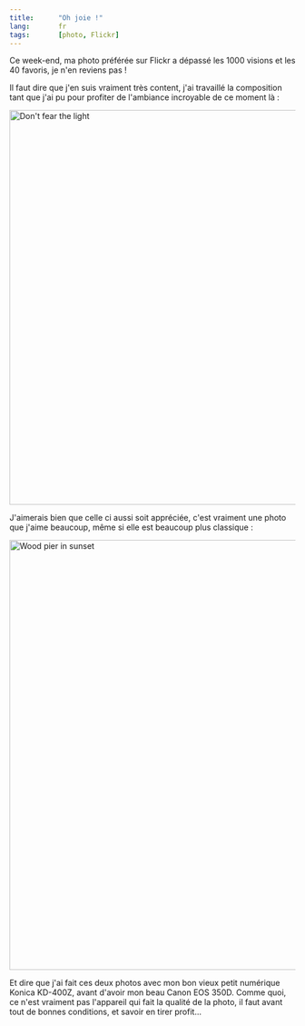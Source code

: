 ```yaml
--- 
title:      "Oh joie !" 
lang:       fr 
tags:       [photo, Flickr]
---
```


Ce week-end, ma photo préférée sur Flickr a dépassé les 1000 visions et les 40 favoris, je n'en reviens pas !


Il faut dire que j'en suis vraiment très content, j'ai travaillé la composition tant que j'ai pu pour profiter de l'ambiance incroyable de ce moment là :

<a data-flickr-embed="true" data-header="true" data-footer="true" href="https://www.flickr.com/photos/nicolas-hoizey/2704862/" title="Don&#x27;t fear the light"><img src="https://c7.staticflickr.com/1/1/2704862_dae18379ae_b.jpg" width="1024" height="695" alt="Don&#x27;t fear the light"></a><script async src="//embedr.flickr.com/assets/client-code.js" charset="utf-8"></script>

J'aimerais bien que celle ci aussi soit appréciée, c'est vraiment une photo que j'aime beaucoup, même si elle est beaucoup plus classique :

<a data-flickr-embed="true" data-header="true" data-footer="true"  href="https://www.flickr.com/photos/nicolas-hoizey/3057330/in/set-685912/" title="Wood pier in sunset"><img src="https://c3.staticflickr.com/1/1/3057330_e284624052_b.jpg" width="1024" height="757" alt="Wood pier in sunset"></a><script async src="//embedr.flickr.com/assets/client-code.js" charset="utf-8"></script>

Et dire que j'ai fait ces deux photos avec mon bon vieux petit numérique Konica KD-400Z, avant d'avoir mon beau Canon EOS 350D. Comme quoi, ce n'est vraiment pas l'appareil qui fait la qualité de la photo, il faut avant tout de bonnes conditions, et savoir en tirer profit...

